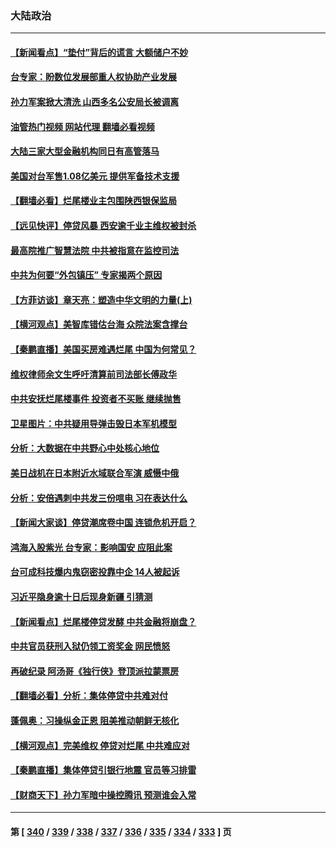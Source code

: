 ### 大陆政治
---
#### [【新闻看点】“垫付”背后的谎言 大额储户不妙](../../pages/ncid277/n13781917.md?07161645) 
#### [台专家：盼数位发展部重人权协助产业发展](../../pages/ncid277/n13782083.md?07161645) 
#### [孙力军案掀大清洗 山西多名公安局长被调离](../../pages/ncid277/n13782104.md?07161645) 
#### [油管热门视频 网站代理 翻墙必看视频](http://209.222.30.114:81/youtube.html?07161645)
#### [大陆三家大型金融机构同日有高管落马](../../pages/ncid277/n13782014.md?07161645) 
#### [美国对台军售1.08亿美元 提供军备技术支援](../../pages/ncid277/n13781956.md?07161645) 
#### [【翻墙必看】烂尾楼业主包围陕西银保监局](../../pages/ncid277/n13781966.md?07161645) 
#### [【远见快评】停贷风暴 西安逾千业主维权被封杀](../../pages/ncid277/n13781905.md?07161645) 
#### [最高院推广智慧法院 中共被指意在监控司法](../../pages/ncid277/n13781949.md?07161645) 
#### [中共为何要“外包镇压” 专家揭两个原因](../../pages/ncid277/n13781906.md?07161645) 
#### [【方菲访谈】章天亮：塑造中华文明的力量(上)](../../pages/ncid277/n13781683.md?07161645) 
#### [【横河观点】美智库错估台海 众院法案含撑台](../../pages/ncid277/n13781902.md?07161645) 
#### [【秦鹏直播】美国买房难遇烂尾 中国为何常见？](../../pages/ncid277/n13781552.md?07161645) 
#### [维权律师余文生呼吁清算前司法部长傅政华](../../pages/ncid277/n13781829.md?07161645) 
#### [中共安抚烂尾楼事件 投资者不买账 继续抛售](../../pages/ncid277/n13781732.md?07161645) 
#### [卫星图片：中共疑用导弹击毁日本军机模型](../../pages/ncid277/n13781733.md?07161645) 
#### [分析：大数据在中共野心中处核心地位](../../pages/ncid277/n13781736.md?07161645) 
#### [美日战机在日本附近水域联合军演 威慑中俄](../../pages/ncid277/n13781581.md?07161645) 
#### [分析：安倍遇刺中共发三份唁电 习在表达什么](../../pages/ncid277/n13781014.md?07161645) 
#### [【新闻大家谈】停贷潮席卷中国 连锁危机开启？](../../pages/ncid277/n13781582.md?07161645) 
#### [鸿海入股紫光 台专家：影响国安 应阻此案](../../pages/ncid277/n13781172.md?07161645) 
#### [台可成科技爆内鬼窃密投靠中企 14人被起诉](../../pages/ncid277/n13781539.md?07161645) 
#### [习近平隐身逾十日后现身新疆 引猜测](../../pages/ncid277/n13781347.md?07161645) 
#### [【新闻看点】烂尾楼停贷发酵 中共金融将崩盘？](../../pages/ncid277/n13781224.md?07161645) 
#### [中共官员获刑入狱仍领工资奖金 网民愤怒](../../pages/ncid277/n13781303.md?07161645) 
#### [再破纪录 阿汤哥《独行侠》登顶派拉蒙票房](../../pages/ncid277/n13781107.md?07161645) 
#### [【翻墙必看】分析：集体停贷中共难对付](../../pages/ncid277/n13781234.md?07161645) 
#### [蓬佩奥：习操纵金正恩 阻美推动朝鲜无核化](../../pages/ncid277/n13781070.md?07161645) 
#### [【横河观点】完美维权 停贷对烂尾 中共难应对](../../pages/ncid277/n13781103.md?07161645) 
#### [【秦鹏直播】集体停贷引银行地震 官员等习排雷](../../pages/ncid277/n13780873.md?07161645) 
#### [【财商天下】孙力军暗中操控腾讯 预测谁会入常](../../pages/ncid277/n13781055.md?07161645) 

---
#### 第 [ [340](./340.md?07161645) / [339](./339.md?07161645) / [338](./338.md?07161645) / [337](./337.md?07161645) / [336](./336.md?07161645) / [335](./335.md?07161645) / [334](./334.md?07161645) / [333](./333.md?07161645) ] 页
